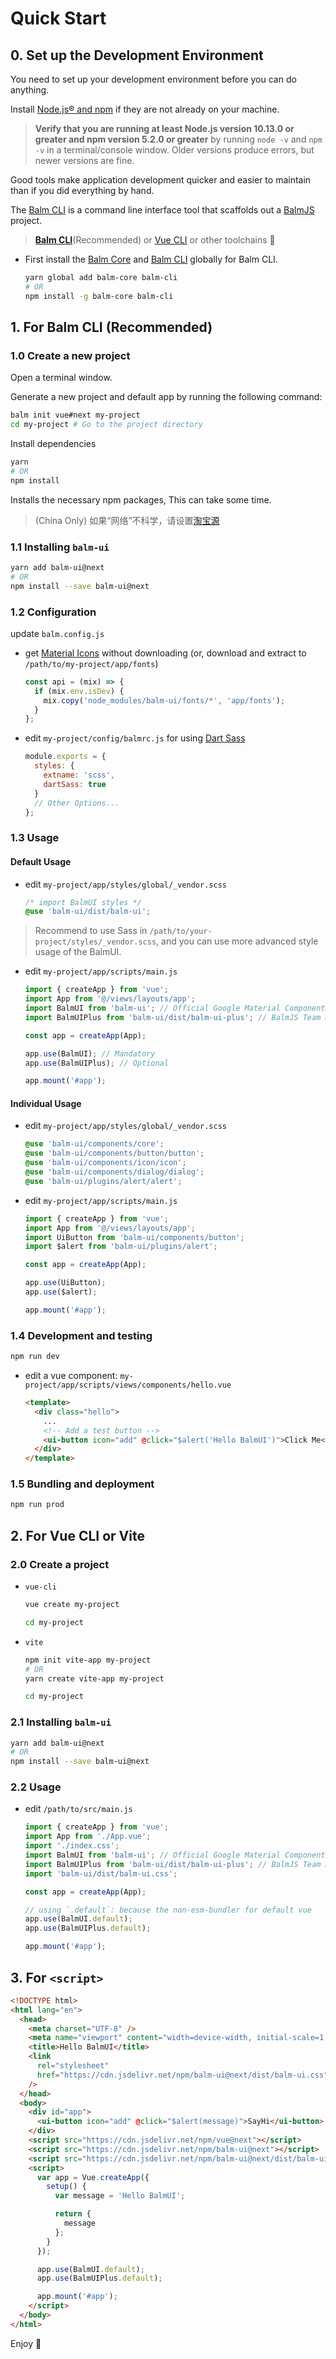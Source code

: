 # Quick Start

## 0. Set up the Development Environment

You need to set up your development environment before you can do anything.

Install [Node.js® and npm](https://nodejs.org/en/download/) if they are not already on your machine.

> **Verify that you are running at least Node.js version 10.13.0 or greater and npm version 5.2.0 or greater** by running `node -v` and `npm -v` in a terminal/console window. Older versions produce errors, but newer versions are fine.

Good tools make application development quicker and easier to maintain than if you did everything by hand.

The [Balm CLI](https://github.com/balmjs/balm-cli) is a command line interface tool that scaffolds out a [BalmJS](https://github.com/balmjs/balm) project.

> **[Balm CLI](https://github.com/balmjs/balm-cli)**(Recommended) or [Vue CLI](https://github.com/vuejs/vue-cli) or other toolchains 🚀

- First install the [Balm Core](https://github.com/balmjs/balm) and [Balm CLI](https://github.com/balmjs/balm-cli) globally for Balm CLI.

  ```bash
  yarn global add balm-core balm-cli
  # OR
  npm install -g balm-core balm-cli
  ```

## 1. For Balm CLI (Recommended)

### 1.0 Create a new project

Open a terminal window.

Generate a new project and default app by running the following command:

```bash
balm init vue#next my-project
cd my-project # Go to the project directory
```

Install dependencies

```bash
yarn
# OR
npm install
```

Installs the necessary npm packages, This can take some time.

> (China Only) 如果“网络”不科学，请设置[淘宝源](https://developer.aliyun.com/mirror/NPM)

### 1.1 Installing `balm-ui`

```bash
yarn add balm-ui@next
# OR
npm install --save balm-ui@next
```

### 1.2 Configuration

update `balm.config.js`

- get [Material Icons](https://next-material.balmjs.com/material-icons.zip) without downloading (or, download and extract to `/path/to/my-project/app/fonts`)

  ```js
  const api = (mix) => {
    if (mix.env.isDev) {
      mix.copy('node_modules/balm-ui/fonts/*', 'app/fonts');
    }
  };
  ```

- edit `my-project/config/balmrc.js` for using [Dart Sass](https://balm.js.org/docs/config/styles.html#styles-dartsass)

  ```js
  module.exports = {
    styles: {
      extname: 'scss',
      dartSass: true
    }
    // Other Options...
  };
  ```

### 1.3 Usage

#### Default Usage

- edit `my-project/app/styles/global/_vendor.scss`

  ```scss
  /* import BalmUI styles */
  @use 'balm-ui/dist/balm-ui';
  ```

> Recommend to use Sass in `/path/to/your-project/styles/_vendor.scss`, and you can use more advanced style usage of the BalmUI.

- edit `my-project/app/scripts/main.js`

  ```js
  import { createApp } from 'vue';
  import App from '@/views/layouts/app';
  import BalmUI from 'balm-ui'; // Official Google Material Components
  import BalmUIPlus from 'balm-ui/dist/balm-ui-plus'; // BalmJS Team Material Components

  const app = createApp(App);

  app.use(BalmUI); // Mandatory
  app.use(BalmUIPlus); // Optional

  app.mount('#app');
  ```

#### Individual Usage

- edit `my-project/app/styles/global/_vendor.scss`

  ```scss
  @use 'balm-ui/components/core';
  @use 'balm-ui/components/button/button';
  @use 'balm-ui/components/icon/icon';
  @use 'balm-ui/components/dialog/dialog';
  @use 'balm-ui/plugins/alert/alert';
  ```

- edit `my-project/app/scripts/main.js`

  ```js
  import { createApp } from 'vue';
  import App from '@/views/layouts/app';
  import UiButton from 'balm-ui/components/button';
  import $alert from 'balm-ui/plugins/alert';

  const app = createApp(App);

  app.use(UiButton);
  app.use($alert);

  app.mount('#app');
  ```

### 1.4 Development and testing

```bash
npm run dev
```

- edit a vue component: `my-project/app/scripts/views/components/hello.vue`

  ```html
  <template>
    <div class="hello">
      ...
      <!-- Add a test button -->
      <ui-button icon="add" @click="$alert('Hello BalmUI')">Click Me</ui-button>
    </div>
  </template>
  ```

### 1.5 Bundling and deployment

```bash
npm run prod
```

## 2. For Vue CLI or Vite

### 2.0 Create a project

- `vue-cli`

  ```bash
  vue create my-project

  cd my-project
  ```

- `vite`

  ```bash
  npm init vite-app my-project
  # OR
  yarn create vite-app my-project

  cd my-project
  ```

### 2.1 Installing `balm-ui`

```bash
yarn add balm-ui@next
# OR
npm install --save balm-ui@next
```

### 2.2 Usage

- edit `/path/to/src/main.js`

  ```js
  import { createApp } from 'vue';
  import App from './App.vue';
  import './index.css';
  import BalmUI from 'balm-ui'; // Official Google Material Components
  import BalmUIPlus from 'balm-ui/dist/balm-ui-plus'; // BalmJS Team Material Components
  import 'balm-ui/dist/balm-ui.css';

  const app = createApp(App);

  // using `.default`: because the non-esm-bundler for default vue
  app.use(BalmUI.default);
  app.use(BalmUIPlus.default);

  app.mount('#app');
  ```

## 3. For `<script>`

```html
<!DOCTYPE html>
<html lang="en">
  <head>
    <meta charset="UTF-8" />
    <meta name="viewport" content="width=device-width, initial-scale=1.0" />
    <title>Hello BalmUI</title>
    <link
      rel="stylesheet"
      href="https://cdn.jsdelivr.net/npm/balm-ui@next/dist/balm-ui.css"
    />
  </head>
  <body>
    <div id="app">
      <ui-button icon="add" @click="$alert(message)">SayHi</ui-button>
    </div>
    <script src="https://cdn.jsdelivr.net/npm/vue@next"></script>
    <script src="https://cdn.jsdelivr.net/npm/balm-ui@next"></script>
    <script src="https://cdn.jsdelivr.net/npm/balm-ui@next/dist/balm-ui-plus.js"></script>
    <script>
      var app = Vue.createApp({
        setup() {
          var message = 'Hello BalmUI';

          return {
            message
          };
        }
      });

      app.use(BalmUI.default);
      app.use(BalmUIPlus.default);

      app.mount('#app');
    </script>
  </body>
</html>
```

Enjoy 👻
